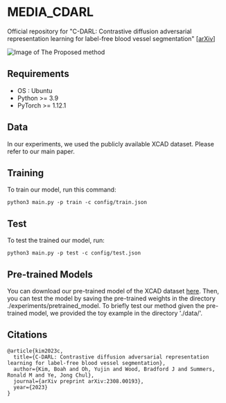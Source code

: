 # MEDIA_CDARL
Official repository for "C-DARL: Contrastive diffusion adversarial representation learning for label-free blood vessel segmentation"
[[arXiv](https://arxiv.org/abs/2308.00193)]

![Image of The Proposed method](figs/method.png)

## Requirements
  * OS : Ubuntu
  * Python >= 3.9
  * PyTorch >= 1.12.1

## Data
In our experiments, we used the publicly available XCAD dataset. Please refer to our main paper.

## Training

To train our model, run this command:

```train
python3 main.py -p train -c config/train.json
```

## Test

To test the trained our model, run:

```eval
python3 main.py -p test -c config/test.json
```

## Pre-trained Models

You can download our pre-trained model of the XCAD dataset [here](https://drive.google.com/).
Then, you can test the model by saving the pre-trained weights in the directory ./experiments/pretrained_model.
To briefly test our method given the pre-trained model, we provided the toy example in the directory './data/'.

## Citations

```
@article{kim2023c,
  title={C-DARL: Contrastive diffusion adversarial representation learning for label-free blood vessel segmentation},
  author={Kim, Boah and Oh, Yujin and Wood, Bradford J and Summers, Ronald M and Ye, Jong Chul},
  journal={arXiv preprint arXiv:2308.00193},
  year={2023}
}
```

